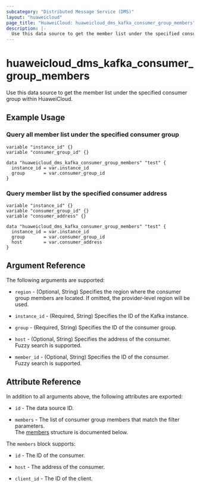 ```yaml
---
subcategory: "Distributed Message Service (DMS)"
layout: "huaweicloud"
page_title: "HuaweiCloud: huaweicloud_dms_kafka_consumer_group_members"
description: |-
  Use this data source to get the member list under the specified consumer group within HuaweiCloud.
---
```


# huaweicloud_dms_kafka_consumer_group_members

Use this data source to get the member list under the specified consumer group within HuaweiCloud.

## Example Usage

### Query all member list under the specified consumer group

```hcl
variable "instance_id" {}
variable "consumer_group_id" {}

data "huaweicloud_dms_kafka_consumer_group_members" "test" {
  instance_id = var.instance_id
  group       = var.consumer_group_id
}
```

### Query member list by the specified consumer address

```hcl
variable "instance_id" {}
variable "consumer_group_id" {}
variable "consumer_address" {}

data "huaweicloud_dms_kafka_consumer_group_members" "test" {
  instance_id = var.instance_id
  group       = var.consumer_group_id
  host        = var.consumer_address
}
```

## Argument Reference

The following arguments are supported:

* `region` - (Optional, String) Specifies the region where the consumer group members are located.
  If omitted, the provider-level region will be used.

* `instance_id` - (Required, String) Specifies the ID of the Kafka instance.

* `group` - (Required, String) Specifies the ID of the consumer group.

* `host` - (Optional, String) Specifies the address of the consumer.  
  Fuzzy search is supported.

* `member_id` - (Optional, String) Specifies the ID of the consumer.  
  Fuzzy search is supported.

## Attribute Reference

In addition to all arguments above, the following attributes are exported:

* `id` - The data source ID.

* `members` - The list of consumer group members that match the filter parameters.  
  The [members](#kafka_consumer_group_members_struct) structure is documented below.

<a name="kafka_consumer_group_members_struct"></a>
The `members` block supports:

* `id` - The ID of the consumer.

* `host` - The address of the consumer.

* `client_id` - The ID of the client.
